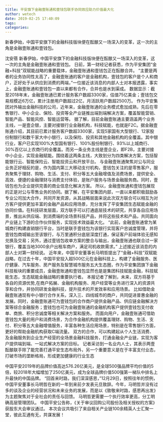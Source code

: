 ```yaml
---
title: 平安旗下金融壹账通和壹钱包联手协同效应助力价值最大化
author: wetech
date: 2019-02-25 17:40:09
tags: 
categories: 
---
```

新春伊始，中国平安旗下的金融科技版块便在酝酿又一场深入的变革，这一次的主角是金融壹账通和壹钱包。
<!-- more -->
沈安蓓
新春伊始，中国平安旗下的金融科技版块便在酝酿又一场深入的变革，这一次的主角是金融壹账通和壹钱包。
日前，第一财经记者获悉，作为平安集团“金融+科技”双赋能战略的重要载体，金融壹账通和壹钱包正在酝酿合并。
“主要是两者的业务协同性太高了，金融壹账通的客户是金融机构，壹钱包的客户是个人和商户，正好处于从供应到消费的两端，”一位接近该消息的内部人士对本报透露，事实上，金融壹账通和壹钱包一直以来都有合作，合并也是水到渠成。
数据显示：截至2018年末，金融壹账通已累计服务客户数超3300家，估值75亿美金；壹钱包交易规模近6万亿，累计注册用户数超过2亿，月活跃用户数超2500万。
作为平安集团对外输出金融科技的公司，近年来，金融壹账通的业务模式愈加成熟，先后在零售银行、中小企业、保险、投资等全产业链推出端到端解决方案，覆盖智能营销、智能产品、智能风控、智能运营等。
据了解，目前金融壹账通主要涵盖两个业务主线，一是壹企银，主要对接银行业金融机构，科技赋能，也就是F2C。据金融壹账通介绍，其目前已累计服务客户数超3300家，实现5家国有大型银行、12家股份制银行和数千家大中小银行，以及保险、投资和其他金融机构的全覆盖。其中银行业，客户已实现100%大型国有银行、100%股份制银行、93%以上城商行、30%百亿以上农商行的全覆盖。而另一条业务主线是壹企业，即F2B，主要对接中小企业，实现金融赋能。围绕着这两条主线，大致划分为四类解决方案，包括智能银行云、智能保险云、智能投资云和开放平台。
与金融壹账通聚焦对公与同业业务正好相反的是，作为国内第三大移动支付机构，壹钱包关注的是零售客户，服务聚焦于理财、购物、生活、支付、积分等五大金融增值及消费场景，提供安全、高效、便捷的金融理财与消费支付体验，是账户服务与场景金融服务商。同时，壹钱包也为企业提供完善的商业信息化解决方案。
所以，金融壹账通和壹钱包展现的正是对公与零售业务的协同。据了解，在平安集团内部，一直以来都积极鼓励各专业公司加大合作，共同开发资源，从其战略层面来说此次双方联合可以相互为对方客户提供更加丰富的金融产品和应用场景，充分发挥了平安集团生态赋能金融的协同价值。在科技研发层面，双方联手可以打通底层技术的研究，共享各自应用场景，推出从供应端、到消费端的全场景科技产品，并将这些技术和产品，共同面向产业链上下游的合作伙伴服务，实现技术效益最大化。
“此前，金融壹账通曾为某城商行构建直销银行平台，当时是联手壹钱包为该银行实现客户忠诚度管理，并将壹钱包商城输出至该银行，与万里通积分底层深度打通，保证客户前端体验无感知兑换及交易；另外，通过壹钱包收单方案的整合与输出，金融壹账通也联合过一家银行，覆盖当地3000余户出租车商户，满足司机收款需求。” 上述接近该消息的内部人士对第一财经说。
近年来，中国平安董事长马明哲提出了“金融+科技”双赋能战略，在过去十年，中国平安投入超500亿元在金融科技上，构建了金融服务、医疗健康、汽车服务、房产服务及智慧城市服务五大生态圈，作为平安集团旗下金融科技板块的重要成员，金融壹账通和壹钱包显然也是是集团科技赋能金融，科技赋能生态，生态赋能金融战略的重要执行者。
本报记者了解到，未来，双方将基于各自的资源优势,在商户拓展、金融机构服务、用户经营等业务进行深入的资源共享和合作，并协同研发金融科技，提升技术的开发效率和应用场景。
比如借助金融壹账通现有中小银行合作关系，深入三、四线城市的商户，共同促进普惠金融的发展。同时，金融壹账通可为壹钱包的合作商户提供金融产品、供应链金融解决方案等综合金融服务；壹钱包也可为金融壹账通的金融机构客户提供壹钱包支付收单、商旅、积分忠诚度等相关解决方案和服务。
而面向用户，金融壹账通可借助壹钱包大量的用户和消费场景，为合作金融机构提供覆盖理财、购物、生活、支付、积分等五大金融增值服务，丰富各种生活应用场景，特别是在零售银行方面，更好的帮助金融机构获取C端流量。
双方的合作，可以构建起从个人生活消费、及金融服务到企业生产经营的全场景金融科技服务，打通金融全产业链，实现为客户提供端到端、一站式解决方案的目标。
记者采访到一名业内人士，其表示两壹酝酿联手除了能完善打通平安生态布局外，另一个重要意义是在于丰富支付业态，打破市场的垄断格局，形成更加健康的行业生态
 
 
中国平安2019年的品牌价值高达576.26亿美元，是全球500强品牌平均价值的5倍，较2018年大幅增加了250亿美元，成为全球品牌价值500强第一梯队中排名上升最快的中国品牌。
“回首来时路，我们深深感恩，”12月29日，按照往年的惯例，中国平安董事长马明哲在新的一年到来前夕发表元旦致辞。今年，马明哲并没有过多的谈及企业的经营状况和未来业务的发展，而是以《致敬来时路，感恩再出发》为主题聚焦对于全社会的责任与回馈。
马明哲更需要一个执行效率更高，分工明确高层管理团队。
中国平安公告称，《关于审议回购公司股份及相关授权的方案》获股东大会审议通过。 
本次会议共吸引了来自相关产业链100余精英人士汇聚一堂，彼此互通有无，共谋发展！
